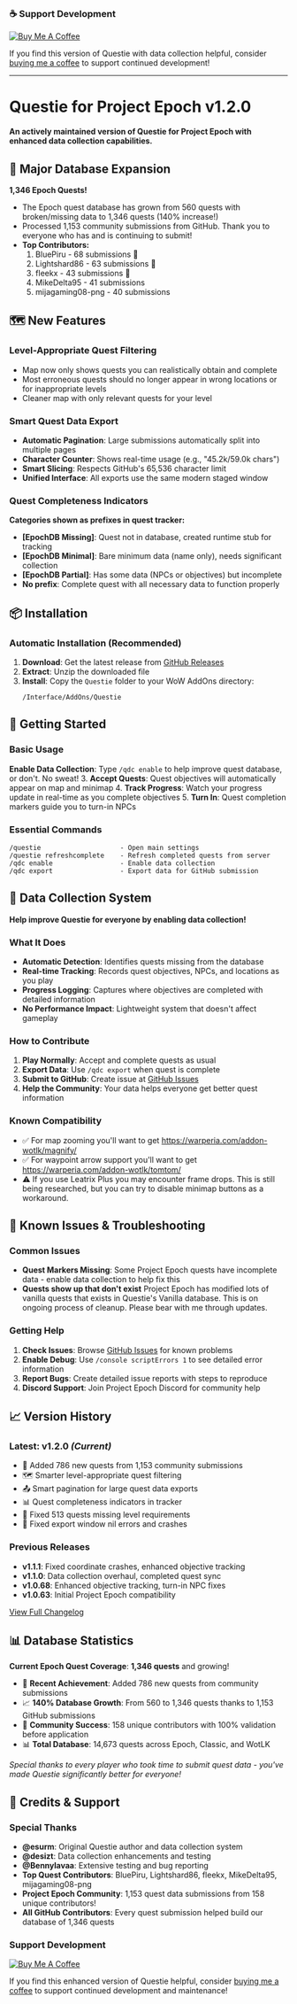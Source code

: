 ### ☕ Support Development
[![Buy Me A Coffee](https://img.shields.io/badge/Buy%20Me%20A%20Coffee-Support%20Development-orange?style=for-the-badge&logo=buy-me-a-coffee)](https://buymeacoffee.com/trav346)

If you find this version of Questie with data collection helpful, consider [buying me a coffee](https://buymeacoffee.com/trav346) to support continued development!

---

# Questie for Project Epoch v1.2.0

**An actively maintained version of Questie for Project Epoch with enhanced data collection capabilities.**

## 🎯 Major Database Expansion
**1,346 Epoch Quests!**
- The Epoch quest database has grown from 560 quests with broken/missing data to 1,346 quests (140% increase!)
- Processed 1,153 community submissions from GitHub. Thank you to everyone who has and is continuing to submit!
- **Top Contributors:**
  1. BluePiru - 68 submissions 🥇
  2. Lightshard86 - 63 submissions 🥈
  3. fleekx - 43 submissions 🥉
  4. MikeDelta95 - 41 submissions
  5. mijagaming08-png - 40 submissions

## 🗺️ New Features

### Level-Appropriate Quest Filtering
- Map now only shows quests you can realistically obtain and complete
- Most erroneous quests should no longer appear in wrong locations or for inappropriate levels
- Cleaner map with only relevant quests for your level

### Smart Quest Data Export
- **Automatic Pagination**: Large submissions automatically split into multiple pages
- **Character Counter**: Shows real-time usage (e.g., "45.2k/59.0k chars")
- **Smart Slicing**: Respects GitHub's 65,536 character limit
- **Unified Interface**: All exports use the same modern staged window

### Quest Completeness Indicators
**Categories shown as prefixes in quest tracker:**
- **[EpochDB Missing]**: Quest not in database, created runtime stub for tracking
- **[EpochDB Minimal]**: Bare minimum data (name only), needs significant collection
- **[EpochDB Partial]**: Has some data (NPCs or objectives) but incomplete
- **No prefix**: Complete quest with all necessary data to function properly

## 📦 Installation

### **Automatic Installation (Recommended)**
1. **Download**: Get the latest release from [GitHub Releases](https://github.com/trav346/Questie/releases)
2. **Extract**: Unzip the downloaded file
3. **Install**: Copy the `Questie` folder to your WoW AddOns directory:
   ```
   /Interface/AddOns/Questie
   ```

## 🚀 Getting Started

### **Basic Usage**
**Enable Data Collection**: Type `/qdc enable` to help improve quest database, or don't. No sweat!
3. **Accept Quests**: Quest objectives will automatically appear on map and minimap
4. **Track Progress**: Watch your progress update in real-time as you complete objectives
5. **Turn In**: Quest completion markers guide you to turn-in NPCs

### **Essential Commands**
```
/questie                    - Open main settings
/questie refreshcomplete    - Refresh completed quests from server
/qdc enable                 - Enable data collection 
/qdc export                 - Export data for GitHub submission
```

## 🔧 Data Collection System

**Help improve Questie for everyone by enabling data collection!**

### **What It Does**
- **Automatic Detection**: Identifies quests missing from the database
- **Real-time Tracking**: Records quest objectives, NPCs, and locations as you play
- **Progress Logging**: Captures where objectives are completed with detailed information
- **No Performance Impact**: Lightweight system that doesn't affect gameplay

### **How to Contribute**
1. **Play Normally**: Accept and complete quests as usual
2. **Export Data**: Use `/qdc export` when quest is complete
3. **Submit to GitHub**: Create issue at [GitHub Issues](https://github.com/trav346/Questie/issues)
4. **Help the Community**: Your data helps everyone get better quest information

### **Known Compatibility**
- ✅ For map zooming you'll want to get https://warperia.com/addon-wotlk/magnify/
- ✅ For waypoint arrow support you'll want to get https://warperia.com/addon-wotlk/tomtom/
- ⚠️ If you use Leatrix Plus you may encounter frame drops. This is still being researched, but you can try to disable minimap buttons as a workaround.

## 🐛 Known Issues & Troubleshooting

### **Common Issues**
- **Quest Markers Missing**: Some Project Epoch quests have incomplete data - enable data collection to help fix this
- **Quests show up that don't exist** Project Epoch has modified lots of vanilla quests that exists in Questie's Vanilla database. This is on ongoing process of cleanup. Please bear with me through updates.

### **Getting Help**
1. **Check Issues**: Browse [GitHub Issues](https://github.com/trav346/Questie/issues) for known problems
2. **Enable Debug**: Use `/console scriptErrors 1` to see detailed error information  
3. **Report Bugs**: Create detailed issue reports with steps to reproduce
4. **Discord Support**: Join Project Epoch Discord for community help

## 📈 Version History

### **Latest: v1.2.0** *(Current)*
- 🎯 Added 786 new quests from 1,153 community submissions
- 🗺️ Smarter level-appropriate quest filtering
- 📤 Smart pagination for large quest data exports
- 📊 Quest completeness indicators in tracker
- 🐛 Fixed 513 quests missing level requirements
- 🐛 Fixed export window nil errors and crashes

### **Previous Releases**
- **v1.1.1**: Fixed coordinate crashes, enhanced objective tracking
- **v1.1.0**: Data collection overhaul, completed quest sync
- **v1.0.68**: Enhanced objective tracking, turn-in NPC fixes
- **v1.0.63**: Initial Project Epoch compatibility

[View Full Changelog](CHANGELOG.md)

## 📊 Database Statistics

**Current Epoch Quest Coverage**: **1,346 quests** and growing!
- 🎉 **Recent Achievement**: Added 786 new quests from community submissions
- 📈 **140% Database Growth**: From 560 to 1,346 quests thanks to 1,153 GitHub submissions
- 🌟 **Community Success**: 158 unique contributors with 100% validation before application
- 📊 **Total Database**: 14,673 quests across Epoch, Classic, and WotLK

*Special thanks to every player who took time to submit quest data - you've made Questie significantly better for everyone!*

## 🙏 Credits & Support

### **Special Thanks**
- **@esurm**: Original Questie author and data collection system
- **@desizt**: Data collection enhancements and testing
- **@Bennylavaa**: Extensive testing and bug reporting
- **Top Quest Contributors**: BluePiru, Lightshard86, fleekx, MikeDelta95, mijagaming08-png
- **Project Epoch Community**: 1,153 quest data submissions from 158 unique contributors!
- **All GitHub Contributors**: Every quest submission helped build our database of 1,346 quests

### **Support Development**
[![Buy Me A Coffee](https://img.shields.io/badge/Buy%20Me%20A%20Coffee-Support%20Development-orange?style=for-the-badge&logo=buy-me-a-coffee)](https://buymeacoffee.com/trav346)

If you find this enhanced version of Questie helpful, consider [buying me a coffee](https://buymeacoffee.com/trav346) to support continued development and maintenance!
